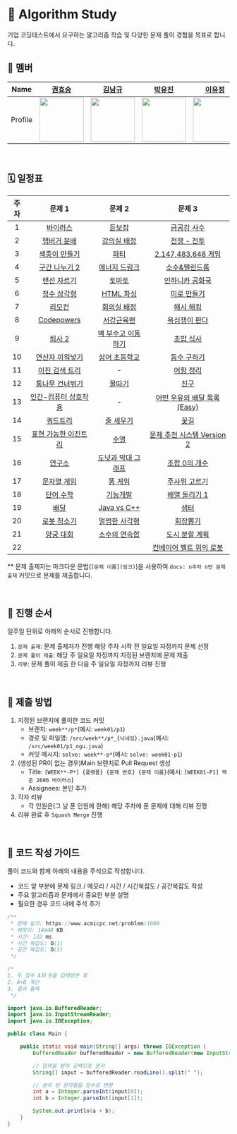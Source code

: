 # 🧩 Algorithm Study

기업 코딩테스트에서 요구하는 알고리즘 학습 및 다양한 문제 풀이 경험을 목표로 합니다.

## 👥 멤버

|  Name   |             [권효승](https://github.com/hyoguoo)              |             [김남규](https://github.com/GiHoo)              |             [박유진](https://github.com/eugene225)              |             [이유정](https://github.com/letskuku)              |             [조인수](https://github.com/ZZAMBAs)              |             [최정은](https://github.com/JeongeunChoi)              |
|:-------:|:----------------------------------------------------------:|:--------------------------------------------------------:|:------------------------------------------------------------:|:-----------------------------------------------------------:|:----------------------------------------------------------:|:---------------------------------------------------------------:|
| Profile | <img width="100px" src="https://github.com/hyoguoo.png" /> | <img width="100px" src="https://github.com/GiHoo.png" /> | <img width="100px" src="https://github.com/eugene225.png" /> | <img width="100px" src="https://github.com/letskuku.png" /> | <img width="100px" src="https://github.com/ZZAMBAs.png" /> | <img width="100px" src="https://github.com/JeongeunChoi.png" /> |

<br>

## 🗓️ 일정표

| 주차 |                                      문제 1                                       |                                      문제 2                                      |                                                  문제 3                                                  |
|:--:|:-------------------------------------------------------------------------------:|:------------------------------------------------------------------------------:|:------------------------------------------------------------------------------------------------------:|
| 1  |                  [바이러스](https://www.acmicpc.net/problem/2606)                   |                  [듣보잡](https://www.acmicpc.net/problem/1764)                   |                            [금공강 사수](https://www.acmicpc.net/problem/27375)                             |
| 2  |                 [햄버거 분배](https://www.acmicpc.net/problem/19941)                 |                [강의실 배정](https://www.acmicpc.net/problem/11000)                 |                            [전쟁 - 전투](https://www.acmicpc.net/problem/1303)                             |
| 3  |                 [색종이 만들기](https://www.acmicpc.net/problem/2630)                 |                   [파티](https://www.acmicpc.net/problem/1238)                   |                       [2,147,483,648 게임](https://www.acmicpc.net/problem/23796)                        |
| 4  |                [구간 나누기 2](https://www.acmicpc.net/problem/13397)                |                [에너지 드링크](https://www.acmicpc.net/problem/20115)                |                            [소수&팰린드롬](https://www.acmicpc.net/problem/1747)                             |
| 5  |                 [랜선 자르기](https://www.acmicpc.net/problem/1654)                  |                  [토마토](https://www.acmicpc.net/problem/7576)                   |                           [인하니카 공화국](https://www.acmicpc.net/problem/12784)                            |
| 6  |                 [정수 삼각형](https://www.acmicpc.net/problem/1932)                  |                [HTML 파싱](https://www.acmicpc.net/problem/22859)                |                             [미로 만들기](https://www.acmicpc.net/problem/2665)                             |
| 7  |                   [리모컨](https://www.acmicpc.net/problem/1107)                   |                 [회의실 배정](https://www.acmicpc.net/problem/1931)                 |                             [해시 해킹](https://www.acmicpc.net/problem/26008)                             |
| 8  |               [Codepowers](https://www.acmicpc.net/problem/26007)               |                 [서강근육맨](https://www.acmicpc.net/problem/20300)                 |                            [욕심쟁이 판다](https://www.acmicpc.net/problem/1937)                             |
| 9  |                  [퇴사 2](https://www.acmicpc.net/problem/15486)                  |               [벽 부수고 이동하기](https://www.acmicpc.net/problem/2206)               | [초밥 식사](https://swexpertacademy.com/main/code/problem/problemDetail.do?contestProbId=AXMCcO16Vi8DFAWv) |
| 10 |                [연산자 끼워넣기](https://www.acmicpc.net/problem/14888)                |                [상어 초등학교](https://www.acmicpc.net/problem/21608)                |                             [등수 구하기](https://www.acmicpc.net/problem/1205)                             |
| 11 |                [이진 검색 트리](https://www.acmicpc.net/problem/5639)                 |                                       -                                        |                             [어항 정리](https://www.acmicpc.net/problem/23291)                             |
| 12 |                [통나무 건너뛰기](https://www.acmicpc.net/problem/11497)                |                  [꿀따기](https://www.acmicpc.net/problem/21758)                  |                               [친구](https://www.acmicpc.net/problem/1058)                               |
| 13 |              [인간-컴퓨터 상호작용](https://www.acmicpc.net/problem/16139)               |                                       -                                        |                      [어떤 우유의 배달 목록(Easy)](https://www.acmicpc.net/problem/23835)                       |
| 14 |                  [쿼드트리](https://www.acmicpc.net/problem/1992)                   |                 [줄 세우기](https://www.acmicpc.net/problem/2252)                  |                              [꽃길](https://www.acmicpc.net/problem/14620)                               |
| 15 | [표현 가능한 이진트리](https://school.programmers.co.kr/learn/courses/30/lessons/150367) |                   [수열](https://www.acmicpc.net/problem/2559)                   |                      [문제 추천 시스템 Version 2](https://www.acmicpc.net/problem/21944)                      |
| 16 |                  [연구소](https://www.acmicpc.net/problem/14502)                   | [도넛과 막대 그래프](https://school.programmers.co.kr/learn/courses/30/lessons/258711) |                            [조합 0의 개수](https://www.acmicpc.net/problem/2004)                            |
| 17 |                 [문자열 게임](https://www.acmicpc.net/problem/27980)                 |                 [똥 게임](https://www.acmicpc.net/problem/23815)                  |              [주사위 고르기](https://school.programmers.co.kr/learn/courses/30/lessons/258709)               |
| 18 |                  [단어 수학](https://www.acmicpc.net/problem/1339)                  |    [기능개발](https://school.programmers.co.kr/learn/courses/30/lessons/42586)     |                           [배열 돌리기 1](https://www.acmicpc.net/problem/16926)                            |
| 19 |      [배달](https://school.programmers.co.kr/learn/courses/30/lessons/12978)      |              [Java vs C++](https://www.acmicpc.net/problem/3613)               |                              [샘터](https://www.acmicpc.net/problem/18513)                               |
| 20 |                 [로봇 청소기](https://www.acmicpc.net/problem/14503)                 |   [멀쩡한 사각형](https://school.programmers.co.kr/learn/courses/30/lessons/62048)   |                              [회장뽑기](https://www.acmicpc.net/problem/2660)                              |
| 21 |    [양궁 대회](https://school.programmers.co.kr/learn/courses/30/lessons/92342)     |                [소수의 연속합](https://www.acmicpc.net/problem/1644)                 |                            [도시 분할 계획](https://www.acmicpc.net/problem/1647)                            |
| 22 |                                                                                 |                                                                                |                         [컨베이어 벨트 위의 로봇](https://www.acmicpc.net/problem/20055)                         |

** 문제 출제자는 마크다운 문법(`[문제 이름](링크)`)을 사용하여 `docs: n주차 n번 문제 출제` 커밋으로 문제를 제출합니다.

<br>

## 🔁 진행 순서

일주일 단위로 아래의 순서로 진행합니다.

1. `문제 출제`: 문제 출제자가 진행 해당 주차 시작 전 일요일 자정까지 문제 선정
2. `문제 풀이 제출`: 해당 주 일요일 자정까지 지정된 브랜치에 문제 제출
3. `리뷰`: 문제 풀이 제출 한 다음 주 일요일 자정까지 리뷰 진행

<br>

## 📜 제출 방법

1. 지정된 브랜치에 풀이한 코드 커밋
    - 브랜치: `week**/p*`(예시: `week01/p1`)
    - 경로 및 파일명: `/src/week**/p*_{닉네임}.java`(예시: `/src/week01/p1_ogu.java`)
    - 커밋 메시지: `solve: week**-p*`(예시: `solve: week01-p1`)
2. (생성된 PR이 없는 경우)Main 브랜치로 Pull Request 생성
    - Title: `[WEEK**-P*] {플랫폼} {문제 번호} {문제 이름}`(예시: `[WEEK01-P1] 백준 2606 바이러스`)
    - Assignees: 본인 추가
3. 각자 리뷰
    - 각 인원은(그 날 푼 인원에 한해) 해당 주차에 푼 문제에 대해 리뷰 진행
4. 리뷰 완료 후 `Squash Merge` 진행

<br>

## 📝 코드 작성 가이드

풀이 코드와 함께 아래의 내용을 주석으로 작성합니다.

- 코드 앞 부분에 문제 링크 / 메모리 / 시간 / 시간복잡도 / 공간복잡도 작성
- 주요 알고리즘과 문제에서 중요한 부분 설명
- 필요한 경우 코드 내에 주석 추가

```java
/**
 * 문제 링크: https://www.acmicpc.net/problem/1000
 * 메모리: 14448 KB
 * 시간: 132 ms
 * 시간 복잡도: O(1)
 * 공간 복잡도: O(1)
 */

/*
1. 두 정수 A와 B를 입력받은 후
2. A+B 계산
3. 결과 출력
 */

import java.io.BufferedReader;
import java.io.InputStreamReader;
import java.io.IOException;

public class Main {

    public static void main(String[] args) throws IOException {
        BufferedReader bufferedReader = new BufferedReader(new InputStreamReader(System.in));

        // 입력을 받아 공백으로 분리
        String[] input = bufferedReader.readLine().split(" ");

        // 분리 된 문자열을 정수로 변환
        int a = Integer.parseInt(input[0]);
        int b = Integer.parseInt(input[1]);

        System.out.println(a + b);
    }
}
```
